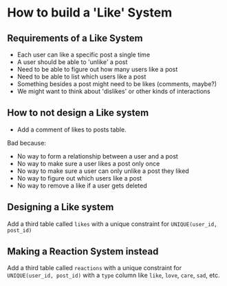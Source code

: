 # How to build a 'Like' System

## Requirements of a Like System

* Each user can like a specific post a single time
* A user should be able to 'unlike' a post
* Need to be able to figure out how many users like a post
* Need to be able to list which users like a post
* Something besides a post might need to be likes (comments, maybe?)
* We might want to think about 'dislikes' or other kinds of interactions

## How to not design a Like system

* Add a comment of likes to posts table.

Bad because: 
* No way to form a relationship between a user and a post
* No way to make sure a user likes a post only once
* No way to make sure a user can only unlike a post they liked
* No way to figure out which users like a post
* No way to remove a like if a user gets deleted

## Designing a Like system

Add a third table called `likes` with a unique constraint for `UNIQUE(user_id, post_id)`

## Making a Reaction System instead

Add a third table called `reactions` with a unique constraint for `UNIQUE(user_id, post_id)` with a `type` column
like `like`, `love`, `care`, `sad`, etc.
